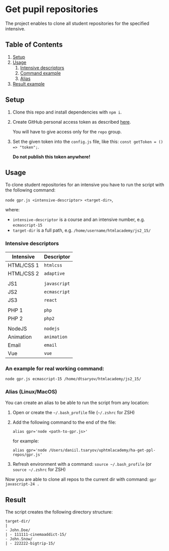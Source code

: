 # Get pupil repositories

The project enables to clone all student repositories for the specified intensive.

## Table of Contents

1. [Setup](#setup)
2. [Usage](#usage)
    1. [Intensive descriptors](#descriptors)
    2. [Command example](#command-example)
    3. [Alias](#alias)
3. [Result example](#result-example)

## Setup <a name="setup"></a>

1. Clone this repo and install dependencies with `npm i`.
2. Create GitHub personal access token as described [here](https://docs.github.com/en/github/authenticating-to-github/keeping-your-account-and-data-secure/creating-a-personal-access-token).

    You will have to give access only for the `repo` group.

3. Set the given token into the `config.js` file, like this: `const getToken = () => "token";`.

    **Do not publish this token anywhere!**

## Usage <a name="usage"></a>

To clone student repositories for an intensive you have to run the script with the following command:

`node gpr.js <intensive-descriptor> <target-dir>`,

where:

- `intensive-descriptor` is a course and an intensive number, e.g. `ecmascript-15`
- `target-dir` is a full path, e.g. `/home/username/htmlacademy/js2_15/`

### Intensive descriptors <a name="descriptors"></a>

| Intensive   | Descriptor   |
| ----------- | ------------ |
| HTML/CSS 1  | `htmlcss`    |
| HTML/CSS 2  | `adaptive`   |
|             |              |
| JS1         | `javascript` |
| JS2         | `ecmascript` |
| JS3         | `react`      |
|             |              |
| PHP 1       | `php`        |
| PHP 2       | `php2`       |
|             |              |
| NodeJS      | `nodejs`     |
| Animation   | `animation`  |
| Email       | `email`      |
| Vue         | `vue`        |

### An example for real working command: <a name="command-example"></a>

`node gpr.js ecmascript-15 /home/dtsaryov/htmlacademy/js2_15/`

### Alias (Linux/MacOS) <a name="alias"></a>

You can create an alias to be able to run the script from any location:

1. Open or create the `~/.bash_profile` file (`~/.zshrc` for ZSH)
2. Add the following command to the end of the file:

    `alias gpr='node <path-to-gpr.js>'`

    for example:

    `alias gpr='node /Users/daniil.tsaryov/uphtmlacademy/ha-get-ppl-repos/gpr.js'`

3. Refresh environment with a command: `source ~/.bash_profile` (or `source ~/.zshrc` for ZSH)

Now you are able to clone all repos to the current dir with command: `gpr javascript-24 .`

## Result <a name="result-example"></a>

The script creates the following directory structure:

```
target-dir/
|
- John.Doe/
| - 111111-cinemaaddict-15/
- John.Snow/
| - 222222-bigtrip-15/
```
